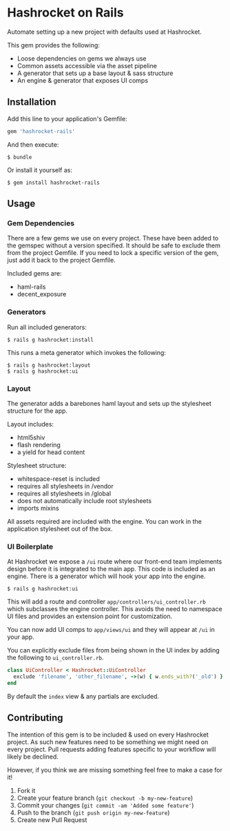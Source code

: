 # Hashrocket on Rails

Automate setting up a new project with defaults used at Hashrocket.

This gem provides the following:

  * Loose dependencies on gems we always use
  * Common assets accessible via the asset pipeline
  * A generator that sets up a base layout & sass structure
  * An engine & generator that exposes UI comps

## Installation

Add this line to your application's Gemfile:

```Ruby
gem 'hashrocket-rails'
```

And then execute:

    $ bundle

Or install it yourself as:

    $ gem install hashrocket-rails

## Usage

### Gem Dependencies

There are a few gems we use on every project. These have been added to the
gemspec without a version specified. It should be safe to exclude them from the
project Gemfile. If you need to lock a specific version of the gem, just add it
back to the project Gemfile.

Included gems are:

  * haml-rails
  * decent_exposure

### Generators

Run all included generators:

    $ rails g hashrocket:install

This runs a meta generator which invokes the following:

    $ rails g hashrocket:layout
    $ rails g hashrocket:ui

### Layout

The generator adds a barebones haml layout and sets up the stylesheet structure for the app.

Layout includes:

  * html5shiv
  * flash rendering
  * a yield for head content

Stylesheet structure:

  * whitespace-reset is included
  * requires all stylesheets in /vendor
  * requires all stylesheets in /global
  * does not automatically include root stylesheets
  * imports mixins

All assets required are included with the engine. You can work in the
application stylesheet out of the box.

### UI Boilerplate

At Hashrocket we expose a `/ui` route where our front-end team implements
design before it is integrated to the main app. This code is included as an
engine. There is a generator which will hook your app into the engine.

    $ rails g hashrocket:ui

This will add a route and controller `app/controllers/ui_controller.rb` which
subclasses the engine controller. This avoids the need to namespace UI files
and provides an extension point for customization.

You can now add UI comps to `app/views/ui` and they will appear at `/ui` in
your app.

You can explicitly exclude files from being shown in the UI index by adding the
following to `ui_controller.rb`.

```Ruby
class UiController < Hashrocket::UiController
  exclude 'filename', 'other_filename', ->(w) { w.ends_with?('_old') }
end
```

By default the `index` view & any partials are excluded.

## Contributing

The intention of this gem is to be included & used on every Hashrocket project.
As such new features need to be something we might need on every project. Pull
requests adding features specific to your workflow will likely be declined.

However, if you think we are missing something feel free to make a case for it!

1. Fork it
2. Create your feature branch (`git checkout -b my-new-feature`)
3. Commit your changes (`git commit -am 'Added some feature'`)
4. Push to the branch (`git push origin my-new-feature`)
5. Create new Pull Request
